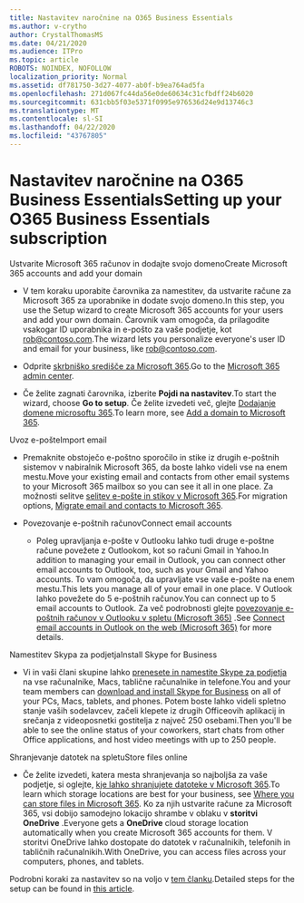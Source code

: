 ```yaml
---
title: Nastavitev naročnine na O365 Business Essentials
ms.author: v-crytho
author: CrystalThomasMS
ms.date: 04/21/2020
ms.audience: ITPro
ms.topic: article
ROBOTS: NOINDEX, NOFOLLOW
localization_priority: Normal
ms.assetid: df781750-3d27-4077-ab0f-b9ea764ad5fa
ms.openlocfilehash: 271d067fc44da56e0de60634c31cfbdff24b6020
ms.sourcegitcommit: 631cbb5f03e5371f0995e976536d24e9d13746c3
ms.translationtype: MT
ms.contentlocale: sl-SI
ms.lasthandoff: 04/22/2020
ms.locfileid: "43767805"
---
```

# <a name="setting-up-your-o365-business-essentials-subscription"></a><span data-ttu-id="962c3-102">Nastavitev naročnine na O365 Business Essentials</span><span class="sxs-lookup"><span data-stu-id="962c3-102">Setting up your O365 Business Essentials subscription</span></span>

<span data-ttu-id="962c3-103">Ustvarite Microsoft 365 računov in dodajte svojo domeno</span><span class="sxs-lookup"><span data-stu-id="962c3-103">Create Microsoft 365 accounts and add your domain</span></span>
  
- <span data-ttu-id="962c3-104">V tem koraku uporabite čarovnika za namestitev, da ustvarite račune za Microsoft 365 za uporabnike in dodate svojo domeno.</span><span class="sxs-lookup"><span data-stu-id="962c3-104">In this step, you use the Setup wizard to create Microsoft 365 accounts for your users and add your own domain.</span></span> <span data-ttu-id="962c3-105">Čarovnik vam omogoča, da prilagodite vsakogar ID uporabnika in e-pošto za vaše podjetje, kot [rob@contoso.com](mailto:rob@contoso.com).</span><span class="sxs-lookup"><span data-stu-id="962c3-105">The wizard lets you personalize everyone's user ID and email for your business, like [rob@contoso.com](mailto:rob@contoso.com).</span></span>
    
- <span data-ttu-id="962c3-106">Odprite [skrbniško središče za Microsoft 365](https://login.partner.microsoftonline.cn/).</span><span class="sxs-lookup"><span data-stu-id="962c3-106">Go to the [Microsoft 365 admin center](https://login.partner.microsoftonline.cn/).</span></span>
    
- <span data-ttu-id="962c3-107">Če želite zagnati čarovnika, izberite **Pojdi na nastavitev**.</span><span class="sxs-lookup"><span data-stu-id="962c3-107">To start the wizard, choose **Go to setup**.</span></span> <span data-ttu-id="962c3-108">Če želite izvedeti več, glejte [Dodajanje domene microsoftu 365](https://docs.microsoft.com/office365/admin/setup/add-domain).</span><span class="sxs-lookup"><span data-stu-id="962c3-108">To learn more, see [Add a domain to Microsoft 365](https://docs.microsoft.com/office365/admin/setup/add-domain).</span></span>
    
<span data-ttu-id="962c3-109">Uvoz e-pošte</span><span class="sxs-lookup"><span data-stu-id="962c3-109">Import email</span></span>
  
- <span data-ttu-id="962c3-110">Premaknite obstoječo e-poštno sporočilo in stike iz drugih e-poštnih sistemov v nabiralnik Microsoft 365, da boste lahko videli vse na enem mestu.</span><span class="sxs-lookup"><span data-stu-id="962c3-110">Move your existing email and contacts from other email systems to your Microsoft 365 mailbox so you can see it all in one place.</span></span> <span data-ttu-id="962c3-111">Za možnosti selitve [selitev e-pošte in stikov v Microsoft 365](https://docs.microsoft.com/office365/admin/setup/migrate-email-and-contacts-admin).</span><span class="sxs-lookup"><span data-stu-id="962c3-111">For migration options, [Migrate email and contacts to Microsoft 365](https://docs.microsoft.com/office365/admin/setup/migrate-email-and-contacts-admin).</span></span>
    
- <span data-ttu-id="962c3-112">Povezovanje e-poštnih računov</span><span class="sxs-lookup"><span data-stu-id="962c3-112">Connect email accounts</span></span>
    
  - <span data-ttu-id="962c3-113">Poleg upravljanja e-pošte v Outlooku lahko tudi druge e-poštne račune povežete z Outlookom, kot so računi Gmail in Yahoo.</span><span class="sxs-lookup"><span data-stu-id="962c3-113">In addition to managing your email in Outlook, you can connect other email accounts to Outlook, too, such as your Gmail and Yahoo accounts.</span></span> <span data-ttu-id="962c3-114">To vam omogoča, da upravljate vse vaše e-pošte na enem mestu.</span><span class="sxs-lookup"><span data-stu-id="962c3-114">This lets you manage all of your email in one place.</span></span> <span data-ttu-id="962c3-115">V Outlook lahko povežete do 5 e-poštnih računov.</span><span class="sxs-lookup"><span data-stu-id="962c3-115">You can connect up to 5 email accounts to Outlook.</span></span> <span data-ttu-id="962c3-116">Za več podrobnosti glejte [povezovanje e-poštnih računov v Outlooku v spletu (Microsoft 365)](https://support.office.com/Article/Connect-email-accounts-in-Outlook-on-the-web-Office-365-d7012ff0-924f-4f78-8aca-c3912d886c4d) .</span><span class="sxs-lookup"><span data-stu-id="962c3-116">See [Connect email accounts in Outlook on the web (Microsoft 365)](https://support.office.com/Article/Connect-email-accounts-in-Outlook-on-the-web-Office-365-d7012ff0-924f-4f78-8aca-c3912d886c4d) for more details.</span></span> 
    
<span data-ttu-id="962c3-117">Namestitev Skypa za podjetja</span><span class="sxs-lookup"><span data-stu-id="962c3-117">Install Skype for Business</span></span>
  
- <span data-ttu-id="962c3-118">Vi in vaši člani skupine lahko [prenesete in namestite Skype za podjetja](https://support.office.com/Article/download-and-install-Skype-for-Business-8a0d4da8-9d58-44f9-9759-5c8f340cb3fb) na vse računalnike, Macs, tablične računalnike in telefone.</span><span class="sxs-lookup"><span data-stu-id="962c3-118">You and your team members can [download and install Skype for Business](https://support.office.com/Article/download-and-install-Skype-for-Business-8a0d4da8-9d58-44f9-9759-5c8f340cb3fb) on all of your PCs, Macs, tablets, and phones.</span></span> <span data-ttu-id="962c3-119">Potem boste lahko videli spletno stanje vaših sodelavcev, začeli klepete iz drugih Officeovih aplikacij in srečanja z videoposnetki gostitelja z največ 250 osebami.</span><span class="sxs-lookup"><span data-stu-id="962c3-119">Then you'll be able to see the online status of your coworkers, start chats from other Office applications, and host video meetings with up to 250 people.</span></span> 
    
<span data-ttu-id="962c3-120">Shranjevanje datotek na spletu</span><span class="sxs-lookup"><span data-stu-id="962c3-120">Store files online</span></span>
  
- <span data-ttu-id="962c3-121">Če želite izvedeti, katera mesta shranjevanja so najboljša za vaše podjetje, si oglejte, [kje lahko shranjujete datoteke v Microsoft 365](https://support.office.com/article/c7c20284-bc94-47f4-9728-d28e9daf0790.aspx).</span><span class="sxs-lookup"><span data-stu-id="962c3-121">To learn which storage locations are best for your business, see [Where you can store files in Microsoft 365](https://support.office.com/article/c7c20284-bc94-47f4-9728-d28e9daf0790.aspx).</span></span> <span data-ttu-id="962c3-122">Ko za njih ustvarite račune za Microsoft 365, vsi dobijo samodejno lokacijo shrambe v oblaku v **storitvi OneDrive** .</span><span class="sxs-lookup"><span data-stu-id="962c3-122">Everyone gets a **OneDrive** cloud storage location automatically when you create Microsoft 365 accounts for them.</span></span> <span data-ttu-id="962c3-123">V storitvi OneDrive lahko dostopate do datotek v računalnikih, telefonih in tabličnih računalnikih.</span><span class="sxs-lookup"><span data-stu-id="962c3-123">With OneDrive, you can access files across your computers, phones, and tablets.</span></span> 
    
<span data-ttu-id="962c3-124">Podrobni koraki za nastavitev so na voljo v [tem članku](https://docs.microsoft.com/office365/admin/setup/setup).</span><span class="sxs-lookup"><span data-stu-id="962c3-124">Detailed steps for the setup can be found in [this article](https://docs.microsoft.com/office365/admin/setup/setup).</span></span>
  

